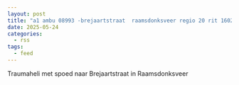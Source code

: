 ```yaml
---
layout: post
title: "a1 ambu 08993 -brejaartstraat  raamsdonksveer regio 20 rit 160250"
date: 2025-05-24
categories: 
  - rss
tags: 
  - feed
---
```


Traumaheli met spoed naar Brejaartstraat in Raamsdonksveer

